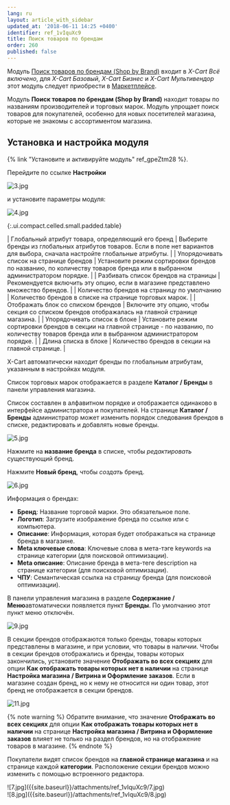 ```yaml
---
lang: ru
layout: article_with_sidebar
updated_at: '2018-06-11 14:25 +0400'
identifier: ref_1vIquXc9
title: Поиск товаров по брендам
order: 260
published: false
---
```

Модуль [Поиск товаров по брендам (Shop by Brand)](https://market.x-cart.com/addons/shop-by-brand.html "Shop by Brand Module") входит в _X-Cart Всё включено_, для _X-Cart Базовый_, _X-Cart Бизнес_ и _X-Cart Мультивендор_ этот модуль следует приобрести в [Маркетплейсе](https://market.x-cart.com/addons "Поиск товаров по брендам").

Модуль **Поиск товаров по брендам (Shop by Brand)** находит товары по названиям производителей и торговых марок. Модуль упрощает поиск товаров для покупателей, особенно для новых посетителей магазина, которые не знакомы с ассортиментом магазина.

## Установка и настройка модуля

{% link "Установите и активируйте модуль" ref_gpeZtm28 %}.

Перейдите по ссылке **Настройки** 

![3.jpg]({{site.baseurl}}/attachments/ref_1vIquXc9/3.jpg)

и установите параметры модуля:

![4.jpg]({{site.baseurl}}/attachments/ref_1vIquXc9/4.jpg)

{:.ui.compact.celled.small.padded.table} 

| Глобальный атрибут товара, определяющий его бренд | Выберите бренды из глобальных атрибутов товаров. Если в поле нет вариантов для выбора, сначала настройте глобальные атрибуты. |
| Упорядочивать список на странице брендов | Установите режим сортировки брендов по названию, по количеству товаров бренда или в выбранном администратором порядке. |
| Разбивать список брендов на страницы | Рекомендуется включить эту опцию, если в магазине представлено множество брендов. |
| Количество брендов на страницу по умолчанию | Количество брендов в списке на странице торговых марок. |
| Отображать блок со списком брендов | Включите эту опцию, чтобы секция со списком брендов отображалась на главной странице магазина. |
| Упорядочивать список в блоке | Установите режим сортировки брендов в секции на главной странице - по названию, по количеству товаров бренда или в выбранном администратором порядке. |
| Длина списка в блоке | Количество брендов в секции на главной странице. |

X-Cart автоматически находит бренды по глобальным атрибутам, указанным в настройках модуля. 

Список торговых марок отображается в разделе **Каталог / Бренды** в панели управления магазина. 

Список составлен в алфавитном порядке и отображается одинаково в интерфейсе администратора и покупателей. На странице **Каталог / Бренды** администратор может изменить порядок следования брендов в списке, редактировать и добавлять новые бренды. 

![5.jpg]({{site.baseurl}}/attachments/ref_1vIquXc9/5.jpg)

Нажмите на **название бренда** в списке, чтобы _редактировать_ существующий бренд.

Нажмите **Новый бренд**, чтобы _создать_ бренд. 

![6.jpg]({{site.baseurl}}/attachments/ref_1vIquXc9/6.jpg)

Информация о брендах:
* **Бренд**: Название торговой марки. Это обязательное поле.
* **Логотип**: Загрузите изображение бренда по ссылке или с компьютера.
* **Описание**: Информация, которая будет отображаться на странице бренда в магазине.
* **Meta ключевые слова**: Ключевые слова в мета-тэге keywords на странице категории (для поисковой оптимизации).
* **Meta описание**: Описание бренда в мета-теге description на странице категории (для поисковой оптимизации).
* **ЧПУ**: Семантическая ссылка на страницу бренда (для поисковой оптимизации).

В панели управления магазина в разделе **Содержание / Меню**автоматически появляется пункт **Бренды**. По умолчанию этот пункт меню отключён.

![9.jpg]({{site.baseurl}}/attachments/ref_1vIquXc9/9.jpg)

В секции брендов отображаются только бренды, товары которых представлены в магазине, и при условии, что товары в наличии. Чтобы в секции брендов отображались и бренды, товары которых закончились, установите значение **Отображать во всех секциях** для опции **Как отображать товары которых нет в наличии** на странице **Настройка магазина / Витрина и Оформление заказов**. Если в магазине создан бренд, но к нему не относится ни один товар, этот бренд не отображается в секции брендов.

![11.jpg]({{site.baseurl}}/attachments/ref_1vIquXc9/11.jpg)

{% note warning %}
Обратите внимание, что значение **Отображать во всех секциях** для опции **Как отображать товары которых нет в наличии** на странице **Настройка магазина / Витрина и Оформление заказов** влияет не только на раздел брендов, но на отображение товаров в магазине.
{% endnote %}

Покупатели видят список брендов на **главной странице магазина** и на странице каждой **категории**. Расположение секции брендов можно изменить с помощью встроенного редактора. 

<div class="ui stackable two column grid">
  <div class="column" markdown="span">![7.jpg]({{site.baseurl}}/attachments/ref_1vIquXc9/7.jpg)
</div>
  <div class="column" markdown="span">![8.jpg]({{site.baseurl}}/attachments/ref_1vIquXc9/8.jpg)
</div>
</div>
